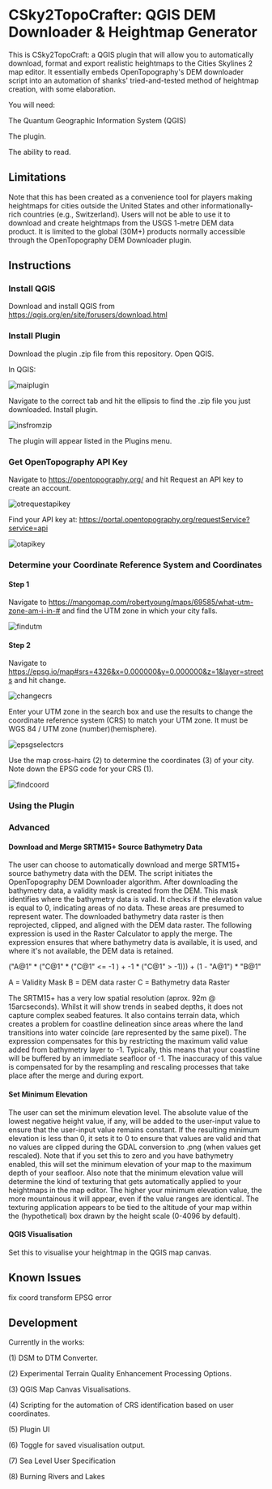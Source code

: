 # CSky2TopoCrafter: QGIS DEM Downloader & Heightmap Generator
This is CSky2TopoCraft: a QGIS plugin that will allow you to automatically download, format and export realistic heightmaps to the Cities Skylines 2 map editor. It essentially embeds OpenTopography's DEM downloader script into an automation of shanks' tried-and-tested method of heightmap creation, with some elaboration.

You will need:

The Quantum Geographic Information System (QGIS)

The plugin.

The ability to read.

## Limitations
Note that this has been created as a convenience tool for players making heightmaps for cities outside the United States and other informationally-rich countries (e.g., Switzerland). Users will not be able to use it to download and create heightmaps from the USGS 1-metre DEM data product. It is limited to the global (30M+) products normally accessible through the OpenTopography DEM Downloader plugin.

## Instructions

### Install QGIS
Download and install QGIS from https://qgis.org/en/site/forusers/download.html
### Install Plugin
Download the plugin .zip file from this repository. Open QGIS.

In QGIS:

![maiplugin](images/maiplugin.png)

Navigate to the correct tab and hit the ellipsis to find the .zip file you just downloaded. Install plugin.

![insfromzip](images/insfromzip.png)

The plugin will appear listed in the Plugins menu.

### Get OpenTopography API Key
Navigate to https://opentopography.org/ and hit Request an API key to create an account.

![otrequestapikey](images/otrequestapikey.png)

Find your API key at: https://portal.opentopography.org/requestService?service=api

![otapikey](images/otapikey.png)

### Determine your Coordinate Reference System and Coordinates
#### Step 1
Navigate to https://mangomap.com/robertyoung/maps/69585/what-utm-zone-am-i-in-# and find the UTM zone in which your city falls.

![findutm](images/findutm.png)

#### Step 2
Navigate to https://epsg.io/map#srs=4326&x=0.000000&y=0.000000&z=1&layer=streets and hit change. 

![changecrs](images/epsgchangecrs.png)

Enter your UTM zone in the search box and use the results to change the coordinate reference system (CRS) to match your UTM zone. It must be WGS 84 / UTM zone (number)(hemisphere).

![epsgselectcrs](images/epsgselectcrs.png)

Use the map cross-hairs (2) to determine the coordinates (3) of your city. Note down the EPSG code for your CRS (1).

![findcoord](images/findcoord.png)
### Using the Plugin
### Advanced
#### Download and Merge SRTM15+ Source Bathymetry Data
The user can choose to automatically download and merge SRTM15+ source bathymetry data with the DEM. The script initiates the OpenTopography DEM Downloader algorithm. After downloading the bathymetry data, a validity mask is created from the DEM. This mask identifies where the bathymetry data is valid. It checks if the elevation value is equal to 0, indicating areas of no data. These areas are presumed to represent water. The downloaded bathymetry data raster is then reprojected, clipped, and aligned with the DEM data raster. The following expression is used in the Raster Calculator to apply the merge. The expression ensures that where bathymetry data is available, it is used, and where it's not available, the DEM data is retained. 

("A@1" * ("C@1" * ("C@1" <= -1 ) + -1 * ("C@1" > -1))) + (1 - "A@1") * "B@1"

A = Validity Mask
B = DEM data raster
C = Bathymetry data Raster

The SRTM15+ has a very low spatial resolution (aprox. 92m @ 15arcseconds). Whilst it will show trends in seabed depths, it does not capture complex seabed features. It also contains terrain data, which creates a problem for coastline delineation since areas where the land transitions into water coincide (are represented by the same pixel). The expression compensates for this by restricting the maximum valid value added from bathymetry layer to -1. Typically, this means that your coastline will be buffered by an immediate seafloor of -1. The inaccuracy of this value is compensated for by the resampling and rescaling processes that take place after the merge and during export.

#### Set Minimum Elevation
The user can set the minimum elevation level. The absolute value of the lowest negative height value, if any, will be added to the user-input value to ensure that the user-input value remains constant. If the resulting minimum elevation is less than 0, it sets it to 0 to ensure that values are valid and that no values are clipped during the GDAL conversion to .png (when values get rescaled). Note that if you set this to zero and you have bathymetry enabled, this will set the minimum elevation of your map to the maximum depth of your seafloor. Also note that the minimum elevation value will determine the kind of texturing that gets automatically applied to your heightmaps in the map editor. The higher your minimum elevation value, the more mountainous it will appear, even if the value ranges are identical. The texturing application appears to be tied to the altitude of your map within the (hypothetical) box drawn by the height scale (0-4096 by default).

#### QGIS Visualisation
Set this to visualise your heightmap in the QGIS map canvas.

## Known Issues

fix coord transform EPSG error

## Development
Currently in the works:

(1) DSM to DTM Converter.

(2) Experimental Terrain Quality Enhancement Processing Options.

(3) QGIS Map Canvas Visualisations.

(4) Scripting for the automation of CRS identification based on user coordinates.

(5) Plugin UI

(6) Toggle for saved visualisation output.

(7) Sea Level User Specification

(8) Burning Rivers and Lakes

